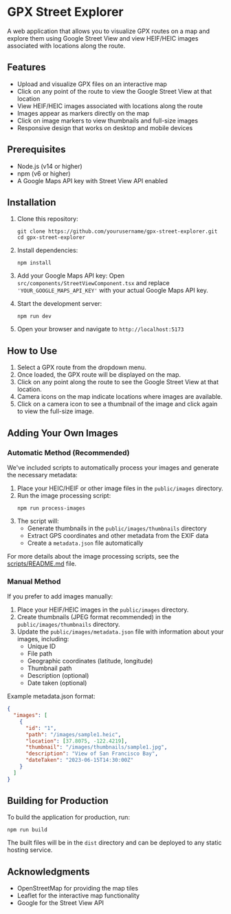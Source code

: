 # GPX Street Explorer

A web application that allows you to visualize GPX routes on a map and explore them using Google Street View and view HEIF/HEIC images associated with locations along the route.

## Features

- Upload and visualize GPX files on an interactive map
- Click on any point of the route to view the Google Street View at that location
- View HEIF/HEIC images associated with locations along the route
- Images appear as markers directly on the map
- Click on image markers to view thumbnails and full-size images
- Responsive design that works on desktop and mobile devices

## Prerequisites

- Node.js (v14 or higher)
- npm (v6 or higher)
- A Google Maps API key with Street View API enabled

## Installation

1. Clone this repository:
   ```
   git clone https://github.com/yourusername/gpx-street-explorer.git
   cd gpx-street-explorer
   ```

2. Install dependencies:
   ```
   npm install
   ```

3. Add your Google Maps API key:
   Open `src/components/StreetViewComponent.tsx` and replace `'YOUR_GOOGLE_MAPS_API_KEY'` with your actual Google Maps API key.

4. Start the development server:
   ```
   npm run dev
   ```

5. Open your browser and navigate to `http://localhost:5173`

## How to Use

1. Select a GPX route from the dropdown menu.
2. Once loaded, the GPX route will be displayed on the map.
3. Click on any point along the route to see the Google Street View at that location.
4. Camera icons on the map indicate locations where images are available.
5. Click on a camera icon to see a thumbnail of the image and click again to view the full-size image.

## Adding Your Own Images

### Automatic Method (Recommended)

We've included scripts to automatically process your images and generate the necessary metadata:

1. Place your HEIC/HEIF or other image files in the `public/images` directory.
2. Run the image processing script:
   ```
   npm run process-images
   ```
3. The script will:
   - Generate thumbnails in the `public/images/thumbnails` directory
   - Extract GPS coordinates and other metadata from the EXIF data
   - Create a `metadata.json` file automatically

For more details about the image processing scripts, see the [scripts/README.md](scripts/README.md) file.

### Manual Method

If you prefer to add images manually:

1. Place your HEIF/HEIC images in the `public/images` directory.
2. Create thumbnails (JPEG format recommended) in the `public/images/thumbnails` directory.
3. Update the `public/images/metadata.json` file with information about your images, including:
   - Unique ID
   - File path
   - Geographic coordinates (latitude, longitude)
   - Thumbnail path
   - Description (optional)
   - Date taken (optional)

Example metadata.json format:
```json
{
  "images": [
    {
      "id": "1",
      "path": "/images/sample1.heic",
      "location": [37.8075, -122.4219],
      "thumbnail": "/images/thumbnails/sample1.jpg",
      "description": "View of San Francisco Bay",
      "dateTaken": "2023-06-15T14:30:00Z"
    }
  ]
}
```

## Building for Production

To build the application for production, run:

```
npm run build
```

The built files will be in the `dist` directory and can be deployed to any static hosting service.

## Acknowledgments

- OpenStreetMap for providing the map tiles
- Leaflet for the interactive map functionality
- Google for the Street View API
